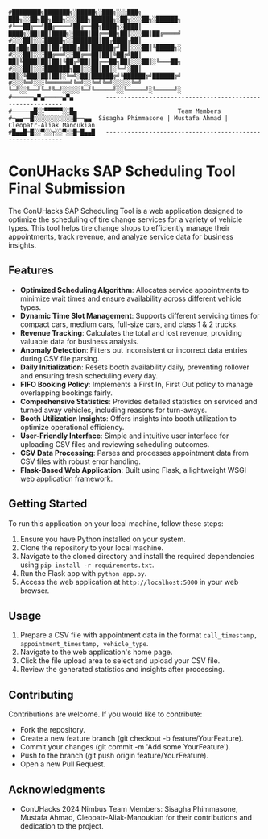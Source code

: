 ``` 
#████████╗███████╗░█████╗░███╗░░░███╗  ███╗░░██╗██╗███╗░░░███╗██████╗░██╗░░░██╗░██████╗
#╚══██╔══╝██╔════╝██╔══██╗████╗░████║  ████╗░██║██║████╗░████║██╔══██╗██║░░░██║██╔════╝
#░░░██║░░░█████╗░░███████║██╔████╔██║  ██╔██╗██║██║██╔████╔██║██████╦╝██║░░░██║╚█████╗░
#░░░██║░░░██╔══╝░░██╔══██║██║╚██╔╝██║  ██║╚████║██║██║╚██╔╝██║██╔══██╗██║░░░██║░╚═══██╗
#░░░██║░░░███████╗██║░░██║██║░╚═╝░██║  ██║░╚███║██║██║░╚═╝░██║██████╦╝╚██████╔╝██████╔╝
#░░░╚═╝░░░╚══════╝╚═╝░░╚═╝╚═╝░░░░░╚═╝  ╚═╝░░╚══╝╚═╝╚═╝░░░░░╚═╝╚═════╝░░╚═════╝░╚═════╝░
#──────▄▀▄─────▄▀▄         ----------------------------------------------------------
#─────▄█░░▀▀▀▀▀░░█▄                            Team Members
#─▄▄──█░░░░░░░░░░░█──▄▄  Sisagha Phimmasone | Mustafa Ahmad | Cleopatr-Aliak Manoukian
#█▄▄█─█░░▀░░┬░░▀░░█─█▄▄█   ----------------------------------------------------------
```
# ConUHacks SAP Scheduling Tool Final Submission

The ConUHacks SAP Scheduling Tool is a web application designed to optimize the scheduling of tire change services for a variety of vehicle types. This tool helps tire change shops to efficiently manage their appointments, track revenue, and analyze service data for business insights.

## Features

- **Optimized Scheduling Algorithm**: Allocates service appointments to minimize wait times and ensure availability across different vehicle types.
- **Dynamic Time Slot Management**: Supports different servicing times for compact cars, medium cars, full-size cars, and class 1 & 2 trucks.
- **Revenue Tracking**: Calculates the total and lost revenue, providing valuable data for business analysis.
- **Anomaly Detection**: Filters out inconsistent or incorrect data entries during CSV file parsing.
- **Daily Initialization**: Resets booth availability daily, preventing rollover and ensuring fresh scheduling every day.
- **FIFO Booking Policy**: Implements a First In, First Out policy to manage overlapping bookings fairly.
- **Comprehensive Statistics**: Provides detailed statistics on serviced and turned away vehicles, including reasons for turn-aways.
- **Booth Utilization Insights**: Offers insights into booth utilization to optimize operational efficiency.
- **User-Friendly Interface**: Simple and intuitive user interface for uploading CSV files and reviewing scheduling outcomes.
- **CSV Data Processing**: Parses and processes appointment data from CSV files with robust error handling.
- **Flask-Based Web Application**: Built using Flask, a lightweight WSGI web application framework.

## Getting Started

To run this application on your local machine, follow these steps:

1. Ensure you have Python installed on your system.
2. Clone the repository to your local machine.
3. Navigate to the cloned directory and install the required dependencies using `pip install -r requirements.txt`.
4. Run the Flask app with `python app.py`.
5. Access the web application at `http://localhost:5000` in your web browser.

## Usage

1. Prepare a CSV file with appointment data in the format `call_timestamp, appointment_timestamp, vehicle_type`.
2. Navigate to the web application's home page.
3. Click the file upload area to select and upload your CSV file.
4. Review the generated statistics and insights after processing.

## Contributing

Contributions are welcome. If you would like to contribute:

* Fork the repository.
* Create a new feature branch (git checkout -b feature/YourFeature).
* Commit your changes (git commit -m 'Add some YourFeature').
* Push to the branch (git push origin feature/YourFeature).
* Open a new Pull Request.

## Acknowledgments

- ConUHacks 2024 Nimbus Team Members: Sisagha Phimmasone, Mustafa Ahmad, Cleopatr-Aliak-Manoukian for their contributions and dedication to the project.

